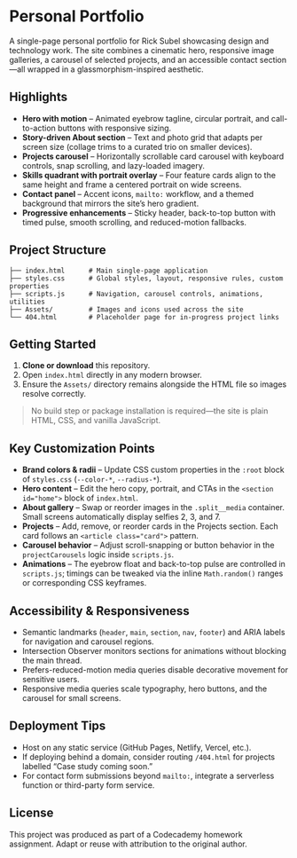 # Personal Portfolio

A single-page personal portfolio for Rick Subel showcasing design and technology work. The site combines a cinematic hero, responsive image galleries, a carousel of selected projects, and an accessible contact section—all wrapped in a glassmorphism-inspired aesthetic.

## Highlights

- **Hero with motion** – Animated eyebrow tagline, circular portrait, and call-to-action buttons with responsive sizing.
- **Story-driven About section** – Text and photo grid that adapts per screen size (collage trims to a curated trio on smaller devices).
- **Projects carousel** – Horizontally scrollable card carousel with keyboard controls, snap scrolling, and lazy-loaded imagery.
- **Skills quadrant with portrait overlay** – Four feature cards align to the same height and frame a centered portrait on wide screens.
- **Contact panel** – Accent icons, `mailto:` workflow, and a themed background that mirrors the site’s hero gradient.
- **Progressive enhancements** – Sticky header, back-to-top button with timed pulse, smooth scrolling, and reduced-motion fallbacks.

## Project Structure

```
├── index.html      # Main single-page application
├── styles.css      # Global styles, layout, responsive rules, custom properties
├── scripts.js      # Navigation, carousel controls, animations, utilities
├── Assets/         # Images and icons used across the site
└── 404.html        # Placeholder page for in-progress project links
```

## Getting Started

1. **Clone or download** this repository.
2. Open `index.html` directly in any modern browser.
3. Ensure the `Assets/` directory remains alongside the HTML file so images resolve correctly.

> No build step or package installation is required—the site is plain HTML, CSS, and vanilla JavaScript.

## Key Customization Points

- **Brand colors & radii** – Update CSS custom properties in the `:root` block of `styles.css` (`--color-*`, `--radius-*`).
- **Hero content** – Edit the hero copy, portrait, and CTAs in the `<section id="home">` block of `index.html`.
- **About gallery** – Swap or reorder images in the `.split__media` container. Small screens automatically display selfies 2, 3, and 7.
- **Projects** – Add, remove, or reorder cards in the Projects section. Each card follows an `<article class="card">` pattern.
- **Carousel behavior** – Adjust scroll-snapping or button behavior in the `projectCarousels` logic inside `scripts.js`.
- **Animations** – The eyebrow float and back-to-top pulse are controlled in `scripts.js`; timings can be tweaked via the inline `Math.random()` ranges or corresponding CSS keyframes.

## Accessibility & Responsiveness

- Semantic landmarks (`header`, `main`, `section`, `nav`, `footer`) and ARIA labels for navigation and carousel regions.
- Intersection Observer monitors sections for animations without blocking the main thread.
- Prefers-reduced-motion media queries disable decorative movement for sensitive users.
- Responsive media queries scale typography, hero buttons, and the carousel for small screens.

## Deployment Tips

- Host on any static service (GitHub Pages, Netlify, Vercel, etc.).
- If deploying behind a domain, consider routing `/404.html` for projects labelled “Case study coming soon.”
- For contact form submissions beyond `mailto:`, integrate a serverless function or third-party form service.

## License

This project was produced as part of a Codecademy homework assignment. Adapt or reuse with attribution to the original author.
